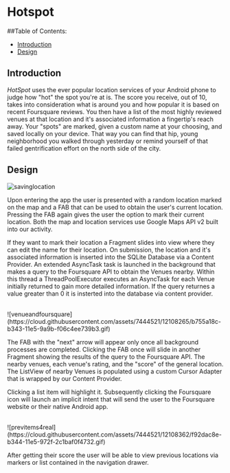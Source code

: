 # Hotspot

##Table of Contents:
* [Introduction](#introduction)
* [Design](#design)

## <a name="introduction"></a>Introduction
<i>HotSpot</i> uses the ever popular location services of your Android phone to judge how "hot" the spot you're at is.
The score you receive, out of 10, takes into consideration what is around you and how popular it is based on recent Foursquare reviews.
You then have a list of the most highly reviewed venues at that location and it's associated information a fingertip's reach away.
Your "spots" are marked, given a custom name at your choosing, and saved locally on your device.
That way you can find that hip, young neighborhood you walked through yesterday or remind yourself of that failed gentrification effort
on the north side of the city.

## <a name="design"></a>Design

![savinglocation](https://cloud.githubusercontent.com/assets/7444521/12108261/a3468148-b343-11e5-907f-dd1fb9d885f3.gif)

Upon entering the app the user is presented with a random location marked on the map and a FAB that can be used to obtain the user's current 
location.  Pressing the FAB again gives the user the option to mark their current location.  Both the map and location services use
Google Maps API v2 built into our activity.  

If they want to mark their location a Fragment slides into view where they can edit the 
name for their location.  On submission, the location and it's associated information is inserted into the SQLite Database via a Content Provider.
An extended AsyncTask task is launched in the background that makes a query to the Foursquare API to obtain the Venues nearby.  Within this
thread a ThreadPoolExecutor executes an AsyncTask for each Venue initially returned to gain more detailed information.  If the query returnes
a value greater than 0 it is insterted into the database via content provider.

<br>
![venueandfoursquare](https://cloud.githubusercontent.com/assets/7444521/12108265/b755a18c-b343-11e5-9a9b-f06c4ee739b3.gif)

The FAB with the "next" arrow will appear only once all background processes are completed.  Clicking the FAB once will slide in another
Fragment showing the results of the query to the Foursquare API.  The nearby venues, each venue's rating, and the "score" of the general 
location.  The ListView of nearby Venues is populated using a custom Cursor Adapter that is wrapped by our Content Provider.  

Clicking a list item will highlight it.  Subsequently clicking the Foursquare icon will launch an implicit intent that will send the user 
to the Foursquare website or their native Android app.

<br>
![previtems4real](https://cloud.githubusercontent.com/assets/7444521/12108362/f92dac8e-b344-11e5-972f-2c1baf0f4732.gif)

After getting their score the user will be able to view previous locations via markers or list contained in the navigation drawer.



